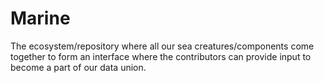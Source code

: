 # Marine
The ecosystem/repository where all our sea creatures/components come together to form an interface where the contributors can provide input to become a part of our data union.

